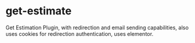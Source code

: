 # get-estimate
Get Estimation Plugin, with redirection and email sending capabilities, also uses cookies for redirection authentication, uses elementor.

